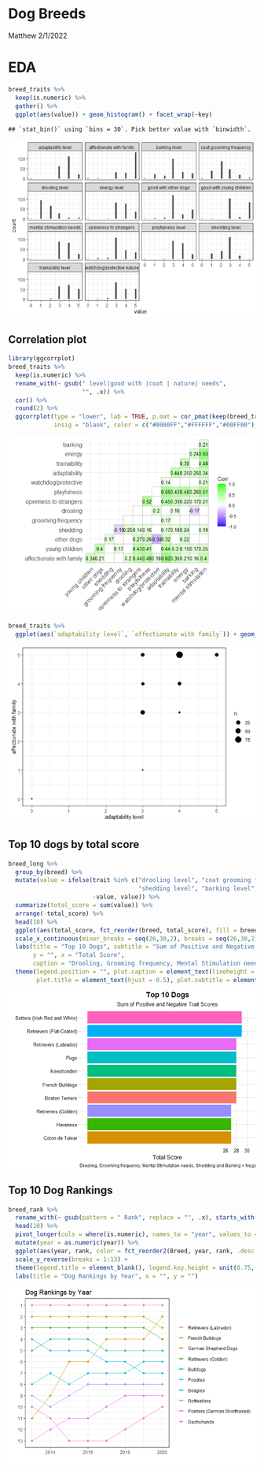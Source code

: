 Dog Breeds
================
Matthew
2/1/2022

# EDA

``` r
breed_traits %>%
  keep(is.numeric) %>%
  gather() %>%
  ggplot(aes(value)) + geom_histogram() + facet_wrap(~key)
```

    ## `stat_bin()` using `bins = 30`. Pick better value with `binwidth`.

![](DogBreeds_files/figure-gfm/unnamed-chunk-2-1.png)<!-- -->

## Correlation plot

``` r
library(ggcorrplot)
breed_traits %>%
  keep(is.numeric) %>%
  rename_with(~ gsub(" level|good with |coat | nature| needs",
                     "", .x)) %>%
  cor() %>%
  round(2) %>%
  ggcorrplot(type = "lower", lab = TRUE, p.mat = cor_pmat(keep(breed_traits, is.numeric)), 
             insig = "blank", color = c("#0000FF","#FFFFFF","#00FF00"), lab_size = 3.5)
```

![](DogBreeds_files/figure-gfm/unnamed-chunk-3-1.png)<!-- -->

``` r
breed_traits %>%
  ggplot(aes(`adaptability level`, `affectionate with family`)) + geom_count()
```

![](DogBreeds_files/figure-gfm/unnamed-chunk-3-2.png)<!-- -->

## Top 10 dogs by total score

``` r
breed_long %>%
  group_by(breed) %>%
  mutate(value = ifelse(trait %in% c("drooling level", "coat grooming frequency", 
                                     "shedding level", "barking level", "mental stimulation needs"),
                        -value, value)) %>%
  summarize(total_score = sum(value)) %>%
  arrange(-total_score) %>% 
  head(10) %>%
  ggplot(aes(total_score, fct_reorder(breed, total_score), fill = breed)) + geom_col() + theme_pander() + 
  scale_x_continuous(minor_breaks = seq(26,30,2), breaks = seq(26,30,2), limits = c(0,30)) +
  labs(title = "Top 10 Dogs", subtitle = "Sum of Positive and Negative Trait Scores",
       y = "", x = "Total Score", 
       caption = "Drooling, Grooming frequency, Mental Stimulation needs, Shedding and Barking = Negative Scores") +
  theme(legend.position = "", plot.caption = element_text(lineheight = 0.5, hjust = 0), 
        plot.title = element_text(hjust = 0.5), plot.subtitle = element_text(hjust = 0.5))
```

![](DogBreeds_files/figure-gfm/unnamed-chunk-4-1.png)<!-- -->

## Top 10 Dog Rankings

``` r
breed_rank %>%
  rename_with(~ gsub(pattern = " Rank", replace = "", .x), starts_with("20")) %>%
  head(10) %>%
  pivot_longer(cols = where(is.numeric), names_to = "year", values_to = "rank") %>%
  mutate(year = as.numeric(year)) %>%
  ggplot(aes(year, rank, color = fct_reorder2(Breed, year, rank, .desc = FALSE))) + geom_line() + geom_point() +
  scale_y_reverse(breaks = 1:13) + 
  theme(legend.title = element_blank(), legend.key.height = unit(0.75,'cm')) +
  labs(title = "Dog Rankings by Year", x = "", y = "")
```

![](DogBreeds_files/figure-gfm/unnamed-chunk-5-1.png)<!-- -->
